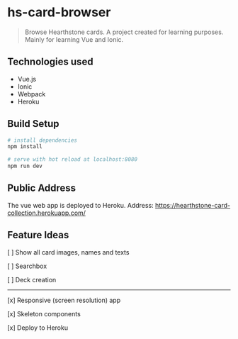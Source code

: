 # hs-card-browser

> Browse Hearthstone cards.
A project created for learning purposes.
Mainly for learning Vue and Ionic.

## Technologies used

* Vue.js
* Ionic
* Webpack
* Heroku


## Build Setup

``` bash
# install dependencies
npm install

# serve with hot reload at localhost:8080
npm run dev
```

## Public Address

The vue web app is deployed to Heroku.
Address: https://hearthstone-card-collection.herokuapp.com/

## Feature Ideas

[ ] Show all card images, names and texts

[ ] Searchbox

[ ] Deck creation

- - - -
[x] Responsive (screen resolution) app 

[x] Skeleton components

[x] Deploy to Heroku
